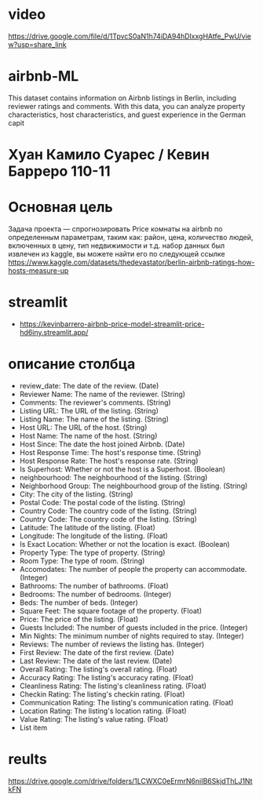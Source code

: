 # video
https://drive.google.com/file/d/1TpvcS0aN1h74iDA94hDlxxgHAtfe_PwU/view?usp=share_link
# airbnb-ML
This dataset contains information on Airbnb listings in Berlin, including reviewer ratings and comments. With this data, you can analyze property characteristics, host characteristics, and guest experience in the German capit
# Хуан Камило Суарес / Кевин Барреро 110-11
# Основная цель
Задача проекта — спрогнозировать Price комнаты на airbnb по определенным параметрам, таким как: район, цена, количество людей, включенных в цену, тип недвижимости и т.д.
набор данных был извлечен из kaggle, вы можете найти его по следующей ссылке 
https://www.kaggle.com/datasets/thedevastator/berlin-airbnb-ratings-how-hosts-measure-up
# streamlit
* https://kevinbarrero-airbnb-price-model-streamlit-price-hd6iny.streamlit.app/
# описание столбца
*   review_date: The date of the review. (Date)
*   Reviewer Name: The name of the reviewer. (String)
*   Comments: The reviewer's comments. (String)
*   Listing URL: The URL of the listing. (String)
*   Listing Name: The name of the listing. (String)
*   Host URL: The URL of the host. (String)
*   Host Name: The name of the host. (String)
*   Host Since: The date the host joined Airbnb. (Date)
*   Host Response Time: The host's response time. (String)
*   Host Response Rate: The host's response rate. (String)
*   Is Superhost: Whether or not the host is a Superhost. (Boolean)
*   neighbourhood: The neighbourhood of the listing. (String)
*   Neighborhood Group: The neighbourhood group of the listing. (String)
*   City: The city of the listing. (String)
*   Postal Code: The postal code of the listing. (String)
*   Country Code: The country code of the listing. (String)
*   Country Code: The country code of the listing. (String)
*   Latitude: The latitude of the listing. (Float)
*   Longitude: The longitude of the listing. (Float)
*   Is Exact Location: Whether or not the location is exact. (Boolean)
*   Property Type: The type of property. (String)
*   Room Type: The type of room. (String)
*   Accomodates: The number of people the property can accommodate. (Integer)
*   Bathrooms: The number of bathrooms. (Float)
*   Bedrooms: The number of bedrooms. (Integer)
*   Beds: The number of beds. (Integer)
*   Square Feet: The square footage of the property. (Float)
*   Price: The price of the listing. (Float)
*   Guests Included: The number of guests included in the price. (Integer)
*   Min Nights: The minimum number of nights required to stay. (Integer)
*   Reviews: The number of reviews the listing has. (Integer)
*   First Review: The date of the first review. (Date)
*   Last Review: The date of the last review. (Date)
*   Overall Rating: The listing's overall rating. (Float)
*   Accuracy Rating: The listing's accuracy rating. (Float)
*   Cleanliness Rating: The listing's cleanliness rating. (Float)
*   Checkin Rating: The listing's checkin rating. (Float)
*   Communication Rating: The listing's communication rating. (Float)
*   Location Rating: The listing's location rating. (Float)
*   Value Rating: The listing's value rating. (Float)
*   List item

# reults
https://drive.google.com/drive/folders/1LCWXC0eErmrN6niIB6SkjdThLJ1NtkFN
